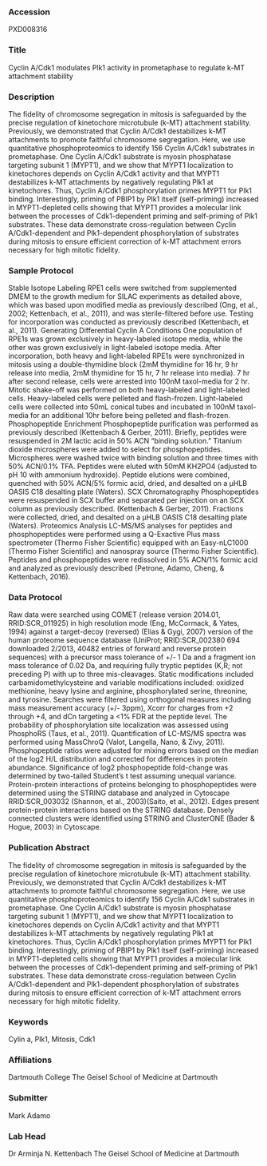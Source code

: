 ### Accession
PXD008316

### Title
Cyclin A/Cdk1 modulates Plk1 activity in prometaphase to regulate k-MT attachment stability

### Description
The fidelity of chromosome segregation in mitosis is safeguarded by the precise regulation of kinetochore microtubule (k-MT) attachment stability. Previously, we demonstrated that Cyclin A/Cdk1 destabilizes k-MT attachments to promote faithful chromosome segregation. Here, we use quantitative phosphoproteomics to identify 156 Cyclin A/Cdk1 substrates in prometaphase. One Cyclin A/Cdk1 substrate is myosin phosphatase targeting subunit 1 (MYPT1), and we show that MYPT1 localization to kinetochores depends on Cyclin A/Cdk1 activity and that MYPT1 destabilizes k-MT attachments by negatively regulating Plk1 at kinetochores. Thus, Cyclin A/Cdk1 phosphorylation primes MYPT1 for Plk1 binding. Interestingly, priming of PBIP1 by Plk1 itself (self-priming) increased in MYPT1-depleted cells showing that MYPT1 provides a molecular link between the processes of Cdk1-dependent priming and self-priming of Plk1 substrates. These data demonstrate cross-regulation between Cyclin A/Cdk1-dependent and Plk1-dependent phosphorylation of substrates during mitosis to ensure efficient correction of k-MT attachment errors necessary for high mitotic fidelity.

### Sample Protocol
Stable Isotope Labeling RPE1 cells were switched from supplemented DMEM to the growth medium for SILAC experiments as detailed above, which was based upon modified media as previously described (Ong, et al., 2002; Kettenbach, et al., 2011), and was sterile-filtered before use. Testing for incorporation was conducted as previously described (Kettenbach, et al., 2011).  Generating Differential Cyclin A Conditions One population of RPE1s was grown exclusively in heavy-labeled isotope media, while the other was grown exclusively in light-labeled isotope media. After incorporation, both heavy and light-labeled RPE1s were synchronized in mitosis using a double-thymidine block (2mM thymidine for 16 hr, 9 hr release into media, 2mM thymidine for 15 hr, 7 hr release into media). 7 hr after second release, cells were arrested into 100nM taxol-media for 2 hr. Mitotic shake-off was performed on both heavy-labeled and light-labeled cells. Heavy-labeled cells were pelleted and flash-frozen. Light-labeled cells were collected into 50mL conical tubes and incubated in 100nM taxol-media for an additional 10hr before being pelleted and flash-frozen.   Phosphopeptide Enrichment Phosphopeptide purification was performed as previously described (Kettenbach & Gerber, 2011). Briefly, peptides were resuspended in 2M lactic acid in 50% ACN “binding solution.” Titanium dioxide microspheres were added to select for phosphopeptides. Microspheres were washed twice with binding solution and three times with 50% ACN/0.1% TFA. Peptides were eluted with 50mM KH2PO4 (adjusted to pH 10 with ammonium hydroxide). Peptide elutions were combined, quenched with 50% ACN/5% formic acid, dried, and desalted on a µHLB OASIS C18 desalting plate (Waters).   SCX Chromatography Phosphopeptides were resuspended in SCX buffer and separated per injection on an SCX column as previously described. (Kettenbach & Gerber, 2011). Fractions were collected, dried, and desalted on a µHLB OASIS C18 desalting plate (Waters).    Proteomics Analysis LC-MS/MS analyses for peptides and phosphopeptides were performed using a Q-Exactive Plus mass spectrometer (Thermo Fisher Scientific) equipped with an Easy-nLC1000 (Thermo Fisher Scientific) and nanospray source (Thermo Fisher Scientific). Peptides and phosphopeptides were redissolved in 5% ACN/1% formic acid and analyzed as previously described (Petrone, Adamo, Cheng, & Kettenbach, 2016).

### Data Protocol
Raw data were searched using COMET (release version 2014.01, RRID:SCR_011925) in high resolution mode (Eng, McCormack, & Yates, 1994) against a target-decoy (reversed) (Elias & Gygi, 2007) version of the human proteome sequence database (UniProt; RRID:SCR_002380 694 downloaded 2/2013, 40482 entries of forward and reverse protein sequences) with a precursor mass tolerance of +/- 1 Da and a fragment ion mass tolerance of 0.02 Da, and requiring fully tryptic peptides (K,R; not preceding P) with up to three mis-cleavages. Static modifications included carbamidomethylcysteine and variable modifications included: oxidized methionine, heavy lysine and arginine, phosphorylated serine, threonine, and tyrosine. Searches were filtered using orthogonal measures including mass measurement accuracy (+/- 3ppm), Xcorr for charges from +2 through +4, and dCn targeting a <1% FDR at the peptide level. The probability of phosphorylation site localization was assessed using PhosphoRS (Taus, et al., 2011). Quantification of LC-MS/MS spectra was performed using MassChroQ (Valot, Langella, Nano, & Zivy, 2011). Phosphopeptide ratios were adjusted for mixing errors based on the median of the log2 H/L distribution and corrected for differences in protein abundance. Significance of log2 phosphopeptide fold-change was determined by two-tailed Student’s t test assuming unequal variance. Protein-protein interactions of proteins belonging to phosphopeptides were determined using the STRING database and analyzed in Cytoscape RRID:SCR_003032 (Shannon, et al., 2003)(Saito, et al., 2012). Edges present protein-protein interactions based on the STRING database. Densely connected clusters were identified using STRING and ClusterONE (Bader & Hogue, 2003) in Cytoscape.

### Publication Abstract
The fidelity of chromosome segregation in mitosis is safeguarded by the precise regulation of kinetochore microtubule (k-MT) attachment stability. Previously, we demonstrated that Cyclin A/Cdk1 destabilizes k-MT attachments to promote faithful chromosome segregation. Here, we use quantitative phosphoproteomics to identify 156 Cyclin A/Cdk1 substrates in prometaphase. One Cyclin A/Cdk1 substrate is myosin phosphatase targeting subunit 1 (MYPT1), and we show that MYPT1 localization to kinetochores depends on Cyclin A/Cdk1 activity and that MYPT1 destabilizes k-MT attachments by negatively regulating Plk1 at kinetochores. Thus, Cyclin A/Cdk1 phosphorylation primes MYPT1 for Plk1 binding. Interestingly, priming of PBIP1 by Plk1 itself (self-priming) increased in MYPT1-depleted cells showing that MYPT1 provides a molecular link between the processes of Cdk1-dependent priming and self-priming of Plk1 substrates. These data demonstrate cross-regulation between Cyclin A/Cdk1-dependent and Plk1-dependent phosphorylation of substrates during mitosis to ensure efficient correction of k-MT attachment errors necessary for high mitotic fidelity.

### Keywords
Cylin a, Plk1, Mitosis, Cdk1

### Affiliations
Dartmouth College
The Geisel School of Medicine at Dartmouth

### Submitter
Mark Adamo

### Lab Head
Dr Arminja N. Kettenbach
The Geisel School of Medicine at Dartmouth


